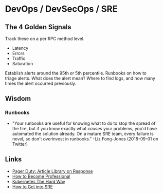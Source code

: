 # DevOps / DevSecOps / SRE

## The 4 Golden Signals

Track these on a per RPC method level.

- Latency
- Errors
- Traffic
- Saturation

Establish alerts around the 95th or 5th percentile.
Runbooks on how to triage alerts. What does the alert mean? Where to find logs, and how many times the alert occurred previously.

## Wisdom

### Runbooks
- "Your runbooks are useful for knowing what to do to stop the spread of the fire, but if you know exactly what *causes* your problems, you'd have automated the solution already. On a mature SRE team, every failure is novel, so don't overinvest in runbooks." -Liz Fong-Jones (2018-09-01 on Twitter)

## Links
- [Pager Duty: Article Library on Response](https://response.pagerduty.com/)
- [How to Become Professional](https://hackernoon.com/the-roadmap-to-become-a-devops-dude-from-server-to-serverless-dd97420f640e)
- [Kubernetes The Hard Way](https://github.com/kelseyhightower/kubernetes-the-hard-way)
- [How to Get into SRE](https://blog.alicegoldfuss.com/how-to-get-into-sre/)
